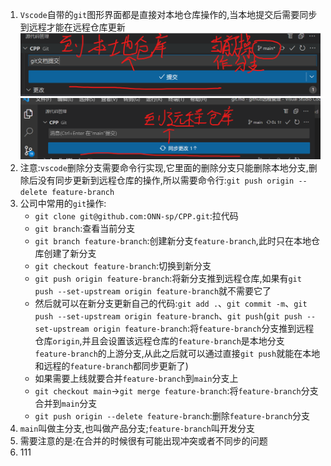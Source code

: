 1. `Vscode`自带的`git`图形界面都是直接对本地仓库操作的,当本地提交后需要同步到远程才能在远程仓库更新
   ![](2025-05-25-10-02-30.png)
   ![](2025-05-25-10-03-13.png)
2. 注意:`vscode`删除分支需要命令行实现,它里面的删除分支只能删除本地分支,删除后没有同步更新到远程仓库的操作,所以需要命令行:`git push origin --delete feature-branch`
3. 公司中常用的`git`操作:
   * `git clone git@github.com:ONN-sp/CPP.git`:拉代码
   * `git branch`:查看当前分支
   * `git branch feature-branch`:创建新分支`feature-branch`,此时只在本地仓库创建了新分支
   * `git checkout feature-branch`:切换到新分支
   * `git push origin feature-branch`:将新分支推到远程仓库,如果有`git push --set-upstream origin feature-branch`就不需要它了
   * 然后就可以在新分支更新自己的代码:`git add .`、`git commit -m`、`git push --set-upstream origin feature-branch`、`git push`(`git push --set-upstream origin feature-branch`:将`feature-branch`分支推到远程仓库`origin`,并且会设置该远程仓库的`feature-branch`是本地分支`feature-branch`的上游分支,从此之后就可以通过直接`git push`就能在本地和远程的`feature-branch`都同步更新了)
   * 如果需要上线就要合并`feature-branch`到`main`分支上
   * `git checkout main`->`git merge feature-branch`:将`feature-branch`分支合并到`main`分支
   * `git push origin --delete feature-branch`:删除`feature-branch`分支
4. `main`叫做主分支,也叫做产品分支;`feature-branch`叫开发分支
5. 需要注意的是:在合并的时候很有可能出现冲突或者不同步的问题
6. 111
   